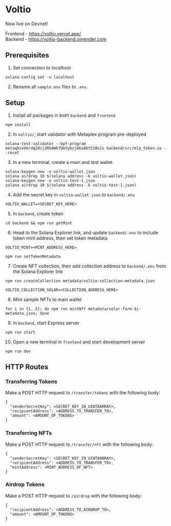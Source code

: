 # Voltio

Now live on Devnet!

Frontend - https://voltio.vercel.app/  
Backend - https://voltio-backend.onrender.com

## Prerequisites

1. Set connection to localhost

```
solana config set -u localhost
```

2. Rename all `sample.env` files to `.env`.

## Setup

1. Install all packages in both `backend` and `frontend`

```
npm install
```

2. In `voltio/`, start validator with Metaplex program pre-deployed

```
solana-test-validator --bpf-program metaqbxxUerdq28cj1RbAWkYQm3ybzjb6a8bt518x1s backend/src/mlp_token.so --reset
```

3. In a new terminal, create a main and test wallet

```
solana-keygen new -o voltio-wallet.json
solana airdrop 10 $(solana address -k voltio-wallet.json)
solana-keygen new -o voltio-test-1.json
solana airdrop 10 $(solana address -k voltio-test-1.json)
```

4. Add the secret key in `voltio-wallet.json` to `backend/.env`

```
VOLTIO_WALLET=<SECRET_KEY_HERE>
```

5. In `backend`, create token

```
cd backend && npm run getMint
```

6. Head to the Solana Explorer link, and update `backend/.env` to include token mint address, then set token metadata

```
VOLTIO_MINT=<MINT_ADDRESS_HERE>
```

```
npm run setTokenMetadata
```

7. Create NFT collection, then add collection address to `backend/.env` from the Solana Explorer link

```
npm run createCollection metadata/voltio-collection-metadata.json
```

```
VOLTIO_COLLECTION_SOLAR=<COLLECTION_ADDRESS_HERE>
```

8. Mint sample NFTs to main wallet

```
for i in {1..5}; do npm run mintNft metadata/solar-farm-$i-metadata.json; done
```

9. In `backend`, start Express server

```
npm run start
```

10. Open a new terminal in `frontend` and start development server

```
npm run dev
```

## HTTP Routes

### Transferring Tokens

Make a POST HTTP request to `/transfer/tokens` with the following body:

```
{
  "senderSecretKey": <SECRET_KEY_IN_UINT8ARRAY>,
  "recipientAddress": <ADDRESS_TO_TRANSFER_TO>,
  "amount": <AMOUNT_OF_TOKENS>
}
```

### Transferring NFTs

Make a POST HTTP request to `/transfer/nft` with the following body:

```
{
  "senderSecretKey": <SECRET_KEY_IN_UINT8ARRAY>,
  "recipientAddress": <ADDRESS_TO_TRANSFER_TO>,
  "mintAddress": <MINT_ADDRESS_OF_NFT>
}
```

### Airdrop Tokens

Make a POST HTTP request to `/airdrop` with the following body:

```
{
  "recipientAddress": <ADDRESS_TO_AIRDROP_TO>,
  "amount": <AMOUNT_OF_TOKENS>
}
```